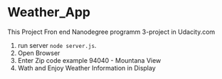 # Weather_App
 This Project Fron end Nanodegree programm 3-project in Udacity.com 

1. run server  `node server.js`.
2. Open Browser
3. Enter Zip code example  94040 - Mountana View
4. Wath and Enjoy Weather Information in Display 
